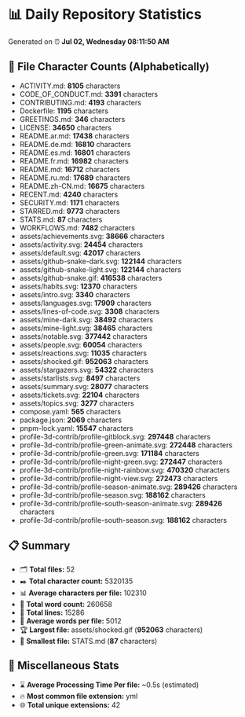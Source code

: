 # 📊 Daily Repository Statistics
Generated on ⏰ **Jul 02, Wednesday 08:11:50 AM**

## 📂 File Character Counts (Alphabetically)
- ACTIVITY.md: **8105** characters
- CODE_OF_CONDUCT.md: **3391** characters
- CONTRIBUTING.md: **4193** characters
- Dockerfile: **1195** characters
- GREETINGS.md: **346** characters
- LICENSE: **34650** characters
- README.ar.md: **17438** characters
- README.de.md: **16810** characters
- README.es.md: **16801** characters
- README.fr.md: **16982** characters
- README.md: **16712** characters
- README.ru.md: **17689** characters
- README.zh-CN.md: **16675** characters
- RECENT.md: **4240** characters
- SECURITY.md: **1171** characters
- STARRED.md: **9773** characters
- STATS.md: **87** characters
- WORKFLOWS.md: **7482** characters
- assets/achievements.svg: **38666** characters
- assets/activity.svg: **24454** characters
- assets/default.svg: **42017** characters
- assets/github-snake-dark.svg: **122144** characters
- assets/github-snake-light.svg: **122144** characters
- assets/github-snake.gif: **416538** characters
- assets/habits.svg: **12370** characters
- assets/intro.svg: **3340** characters
- assets/languages.svg: **17909** characters
- assets/lines-of-code.svg: **3308** characters
- assets/mine-dark.svg: **38492** characters
- assets/mine-light.svg: **38465** characters
- assets/notable.svg: **377442** characters
- assets/people.svg: **60054** characters
- assets/reactions.svg: **11035** characters
- assets/shocked.gif: **952063** characters
- assets/stargazers.svg: **54322** characters
- assets/starlists.svg: **8497** characters
- assets/summary.svg: **28077** characters
- assets/tickets.svg: **22104** characters
- assets/topics.svg: **3277** characters
- compose.yaml: **565** characters
- package.json: **2069** characters
- pnpm-lock.yaml: **15547** characters
- profile-3d-contrib/profile-gitblock.svg: **297448** characters
- profile-3d-contrib/profile-green-animate.svg: **272448** characters
- profile-3d-contrib/profile-green.svg: **171184** characters
- profile-3d-contrib/profile-night-green.svg: **272447** characters
- profile-3d-contrib/profile-night-rainbow.svg: **470320** characters
- profile-3d-contrib/profile-night-view.svg: **272473** characters
- profile-3d-contrib/profile-season-animate.svg: **289426** characters
- profile-3d-contrib/profile-season.svg: **188162** characters
- profile-3d-contrib/profile-south-season-animate.svg: **289426** characters
- profile-3d-contrib/profile-south-season.svg: **188162** characters

## 📋 Summary
- 🗂️ **Total files:** 52
- ✒️ **Total character count:** 5320135
- 📊 **Average characters per file:** 102310
- 📝 **Total word count:** 260658
- 🧾 **Total lines:** 15286
- 📐 **Average words per file:** 5012
- 🏆 **Largest file:** assets/shocked.gif (**952063** characters)
- 🥉 **Smallest file:** STATS.md (**87** characters)

## 🌟 Miscellaneous Stats
- ⌛ **Average Processing Time Per file:** ~0.5s (estimated)
- 🔥 **Most common file extension:** yml
- 🌐 **Total unique extensions:** 42
